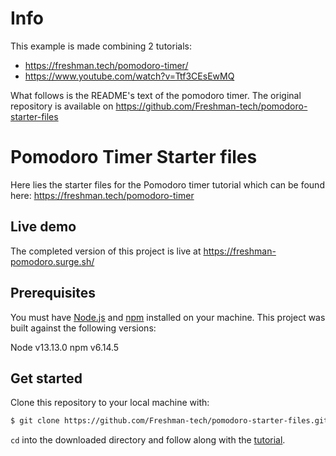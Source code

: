 # Info
This example is made combining 2 tutorials:
- https://freshman.tech/pomodoro-timer/
- https://www.youtube.com/watch?v=Ttf3CEsEwMQ

What follows is the README's text of the pomodoro timer.
The original repository is available on https://github.com/Freshman-tech/pomodoro-starter-files

# Pomodoro Timer Starter files

Here lies the starter files for the Pomodoro timer tutorial which can be found
here: https://freshman.tech/pomodoro-timer

## Live demo

The completed version of this project is live at
https://freshman-pomodoro.surge.sh/

## Prerequisites

You must have [Node.js](https://nodejs.org/en/download/) and
[npm](https://www.npmjs.com/get-npm) installed on your machine. This project was
built against the following versions:

Node v13.13.0
npm v6.14.5

## Get started

Clone this repository to your local machine with:

```bash
$ git clone https://github.com/Freshman-tech/pomodoro-starter-files.git
```

`cd` into the downloaded directory and follow along with the
[tutorial](https://freshman.tech/pomodoro-timer/).
